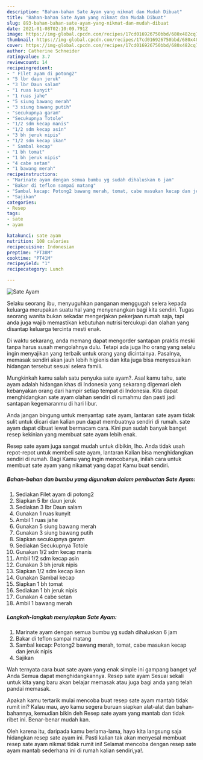 ```yaml
---
description: "Bahan-bahan Sate Ayam yang nikmat dan Mudah Dibuat"
title: "Bahan-bahan Sate Ayam yang nikmat dan Mudah Dibuat"
slug: 893-bahan-bahan-sate-ayam-yang-nikmat-dan-mudah-dibuat
date: 2021-01-08T02:10:09.791Z
image: https://img-global.cpcdn.com/recipes/17cd016926750bbd/680x482cq70/sate-ayam-foto-resep-utama.jpg
thumbnail: https://img-global.cpcdn.com/recipes/17cd016926750bbd/680x482cq70/sate-ayam-foto-resep-utama.jpg
cover: https://img-global.cpcdn.com/recipes/17cd016926750bbd/680x482cq70/sate-ayam-foto-resep-utama.jpg
author: Catherine Schneider
ratingvalue: 3.7
reviewcount: 14
recipeingredient:
- " Filet ayam di potong2"
- "5 lbr daun jeruk"
- "3 lbr Daun salam"
- "1 ruas kunyit"
- "1 ruas jahe"
- "5 siung bawang merah"
- "3 siung bawang putih"
- "secukupnya garam"
- "Secukupnya Totole"
- "1/2 sdm kecap manis"
- "1/2 sdm kecap asin"
- "3 bh jeruk nipis"
- "1/2 sdm kecap ikan"
- " Sambal kecap"
- "1 bh tomat"
- "1 bh jeruk nipis"
- "4 cabe setan"
- "1 bawang merah"
recipeinstructions:
- "Marinate ayam dengan semua bumbu yg sudah dihaluskan 6 jam"
- "Bakar di teflon sampai matang"
- "Sambal kecap: Potong2 bawang merah, tomat, cabe masukan kecap dan jeruk nipis"
- "Sajikan"
categories:
- Resep
tags:
- sate
- ayam

katakunci: sate ayam 
nutrition: 108 calories
recipecuisine: Indonesian
preptime: "PT38M"
cooktime: "PT41M"
recipeyield: "1"
recipecategory: Lunch

---
```



![Sate Ayam](https://img-global.cpcdn.com/recipes/17cd016926750bbd/680x482cq70/sate-ayam-foto-resep-utama.jpg)

Selaku seorang ibu, menyuguhkan panganan menggugah selera kepada keluarga merupakan suatu hal yang menyenangkan bagi kita sendiri. Tugas seorang  wanita bukan sekadar mengerjakan pekerjaan rumah saja, tapi anda juga wajib memastikan kebutuhan nutrisi tercukupi dan olahan yang disantap keluarga tercinta mesti enak.

Di waktu  sekarang, anda memang dapat mengorder santapan praktis meski tanpa harus susah mengolahnya dulu. Tetapi ada juga lho orang yang selalu ingin menyajikan yang terbaik untuk orang yang dicintainya. Pasalnya, memasak sendiri akan jauh lebih higienis dan kita juga bisa menyesuaikan hidangan tersebut sesuai selera famili. 



Mungkinkah kamu salah satu penyuka sate ayam?. Asal kamu tahu, sate ayam adalah hidangan khas di Indonesia yang sekarang digemari oleh kebanyakan orang dari hampir setiap tempat di Indonesia. Kita dapat menghidangkan sate ayam olahan sendiri di rumahmu dan pasti jadi santapan kegemaranmu di hari libur.

Anda jangan bingung untuk menyantap sate ayam, lantaran sate ayam tidak sulit untuk dicari dan kalian pun dapat membuatnya sendiri di rumah. sate ayam dapat dibuat lewat bermacam cara. Kini pun sudah banyak banget resep kekinian yang membuat sate ayam lebih enak.

Resep sate ayam juga sangat mudah untuk dibikin, lho. Anda tidak usah repot-repot untuk membeli sate ayam, lantaran Kalian bisa menghidangkan sendiri di rumah. Bagi Kamu yang ingin mencobanya, inilah cara untuk membuat sate ayam yang nikamat yang dapat Kamu buat sendiri.

<!--inarticleads1-->

##### Bahan-bahan dan bumbu yang digunakan dalam pembuatan Sate Ayam:

1. Sediakan  Filet ayam di potong2
1. Siapkan 5 lbr daun jeruk
1. Sediakan 3 lbr Daun salam
1. Gunakan 1 ruas kunyit
1. Ambil 1 ruas jahe
1. Gunakan 5 siung bawang merah
1. Gunakan 3 siung bawang putih
1. Siapkan secukupnya garam
1. Sediakan Secukupnya Totole
1. Gunakan 1/2 sdm kecap manis
1. Ambil 1/2 sdm kecap asin
1. Gunakan 3 bh jeruk nipis
1. Siapkan 1/2 sdm kecap ikan
1. Gunakan  Sambal kecap
1. Siapkan 1 bh tomat
1. Sediakan 1 bh jeruk nipis
1. Gunakan 4 cabe setan
1. Ambil 1 bawang merah




<!--inarticleads2-->

##### Langkah-langkah menyiapkan Sate Ayam:

1. Marinate ayam dengan semua bumbu yg sudah dihaluskan 6 jam
1. Bakar di teflon sampai matang
1. Sambal kecap: Potong2 bawang merah, tomat, cabe masukan kecap dan jeruk nipis
1. Sajikan




Wah ternyata cara buat sate ayam yang enak simple ini gampang banget ya! Anda Semua dapat menghidangkannya. Resep sate ayam Sesuai sekali untuk kita yang baru akan belajar memasak atau juga bagi anda yang telah pandai memasak.

Apakah kamu tertarik mulai mencoba buat resep sate ayam mantab tidak rumit ini? Kalau mau, ayo kamu segera buruan siapkan alat-alat dan bahan-bahannya, kemudian bikin deh Resep sate ayam yang mantab dan tidak ribet ini. Benar-benar mudah kan. 

Oleh karena itu, daripada kamu berlama-lama, hayo kita langsung saja hidangkan resep sate ayam ini. Pasti kalian tak akan menyesal membuat resep sate ayam nikmat tidak rumit ini! Selamat mencoba dengan resep sate ayam mantab sederhana ini di rumah kalian sendiri,ya!.

